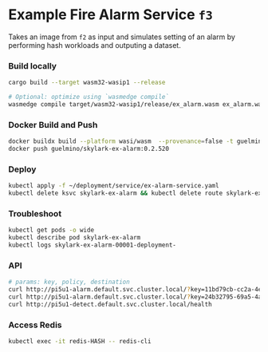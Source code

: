 # Example Fire Alarm Service `f3`
Takes an image from `f2` as input and simulates setting of an alarm by performing hash workloads and outputing a dataset.

### Build locally
```bash
cargo build --target wasm32-wasip1 --release

# Optional: optimize using `wasmedge compile`
wasmedge compile target/wasm32-wasip1/release/ex_alarm.wasm ex_alarm.wasm
```
### Docker Build and Push
```bash
docker buildx build --platform wasi/wasm  --provenance=false -t guelmino/skylark-ex-alarm:0.2.520 .
docker push guelmino/skylark-ex-alarm:0.2.520
```
### Deploy
```bash
kubectl apply -f ~/deployment/service/ex-alarm-service.yaml
kubectl delete ksvc skylark-ex-alarm && kubectl delete route skylark-ex-alarm && kubectl delete configuration skylark-ex-alarm && kubectl delete svc skylark-ex-alarm
```
### Troubleshoot
```bash
kubectl get pods -o wide
kubectl describe pod skylark-ex-alarm
kubectl logs skylark-ex-alarm-00001-deployment-
```

### API
```bash
# params: key, policy, destination
curl http://pi5u1-alarm.default.svc.cluster.local/?key=11bd79cb-cc2a-4e1f-9c68-a1c1b89c69d5\:10.0.0.34\:357410df-d24a-4e42-a40e-e81bc2d994b2\&policy=Skylark\&destination=pi5u1
curl http://pi5u1-alarm.default.svc.cluster.local/?key=24b32795-69a5-4ac1-9762-e0f644abd0bf\:pi5u4-detect\&policy=Skylark\&destination=pi5u1
curl http://pi5u1-detect.default.svc.cluster.local/health
```
### Access Redis
```bash
kubectl exec -it redis-HASH -- redis-cli
```


